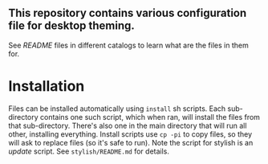 ## This repository contains various configuration file for desktop theming.
See *README* files in different catalogs to learn what are the files in them for.
# Installation
Files can be installed automatically using `install` sh scripts. Each sub-directory contains one such script, which when ran, will install the files from that sub-directory. There's also one in the main directory that will run all other, installing everything.
Install scripts use `cp -pi` to copy files, so they will ask to replace files (so it's safe to run).
Note the script for stylish is an *update* script. See `stylish/README.md` for details. 
